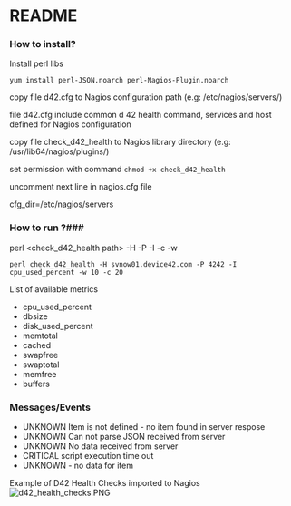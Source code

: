 # README #

### How to install? ###

Install perl libs

`yum install perl-JSON.noarch perl-Nagios-Plugin.noarch`

copy file d42.cfg to Nagios configuration path (e.g: /etc/nagios/servers/)

file d42.cfg include common d 42 health command, services and host defined for Nagios configuration

copy file check_d42_health to Nagios library directory (e.g: /usr/lib64/nagios/plugins/)

set permission with command `chmod +x check_d42_health`


uncomment next line in nagios.cfg file

cfg_dir=/etc/nagios/servers


###  How to run ?###

perl <check_d42_health path> -H <hostname> -P <port number> -I <metric name> -c <critical threshold> -w <warn threshold>

`perl check_d42_health -H svnow01.device42.com -P 4242 -I cpu_used_percent -w 10 -c 20`

List of available metrics

* cpu_used_percent
* dbsize
* disk_used_percent
* memtotal
* cached
* swapfree
* swaptotal
* memfree
* buffers

### Messages/Events ###
* UNKNOWN Item is not defined - no item found in server respose
* UNKNOWN Can not parse JSON received from server
* UNKNOWN No data received from server
* CRITICAL script execution time out
* UNKNOWN - no data for item <item name>

Example of D42 Health Checks imported to Nagios
![d42_health_checks.PNG](https://bitbucket.org/repo/j8r8ga/images/1063479053-d42_health_checks.PNG)